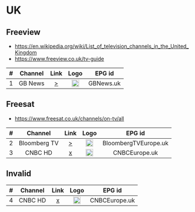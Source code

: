 <h1>UK</h1>

<h2>Freeview</h2>

* https://en.wikipedia.org/wiki/List_of_television_channels_in_the_United_Kingdom
* https://www.freeview.co.uk/tv-guide

|  #   |      Channel       |                                                                                      Link                                                                                      |                                                                                 Logo                                                                                 |      EPG id       |
|:----:|:------------------:|:------------------------------------------------------------------------------------------------------------------------------------------------------------------------------:|:--------------------------------------------------------------------------------------------------------------------------------------------------------------------:|:-----------------:|
| 1 |      GB News       |                                             [>](https://live-gbnews.simplestreamcdn.com/live5/gbnews/bitrate1.isml/manifest.m3u8)                                              |                      <img height="20" src="https://upload.wikimedia.org/wikipedia/en/thumb/3/35/GB_News_Logo.svg/640px-GB_News_Logo.svg.png"/>                       |     GBNews.uk     |


<h2>Freesat</h2>

* https://www.freesat.co.uk/channels/on-tv/all

| #   | Channel        | Link  | Logo | EPG id |
|:---:|:--------------:|:-----:|:----:|:------:|
| 2 | Bloomberg TV | [>](https://bloomberg.com/media-manifest/streams/eu.m3u8) | <img height="20" src="https://d2n0069hmnqmmx.cloudfront.net/epgdata/1.0/newchanlogos/512/512/skychb1074.png"/> | BloombergTVEurope.uk |
| 3 | CNBC HD | [x](http://92.114.85.77:8000/play/a0b6) | <img height="20" src="https://d2n0069hmnqmmx.cloudfront.net/epgdata/1.0/newchanlogos/512/512/skychb1088.png"/> | CNBCEurope.uk |

<h2>Invalid</h2>

| #   | Channel        |                        Link                        | Logo | EPG id |
|:---:|:--------------:|:--------------------------------------------------:|:----:|:------:|
| 4 | CNBC HD | [x]() | <img height="20" src="https://d2n0069hmnqmmx.cloudfront.net/epgdata/1.0/newchanlogos/512/512/skychb1088.png"/> | CNBCEurope.uk |

